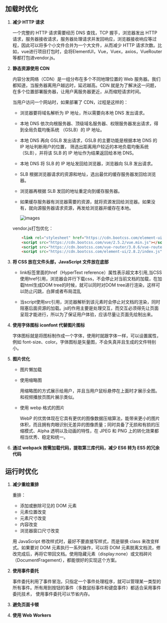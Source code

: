## 加载时优化

1. **减少 HTTP 请求**
 
    一个完整的 HTTP 请求需要经历 DNS 查找，TCP 握手，浏览器发出 HTTP 请求，服务器接收请求，服务器处理请求并发回响应，浏览器接收响应等过程，因此可以将多个小文件合并为一个大文件，从而减少 HTTP 请求次数。比如，vue进行项目打包时，会将ElementUI，Vue，Vuex，axios，VueRouter等都打包进vendor.js。

2. **静态资源使用 CDN**

    内容分发网络（CDN）是一组分布在多个不同地理位置的 Web 服务器。我们都知道，当服务器离用户越远时，延迟越高。CDN 就是为了解决这一问题，在多个位置部署服务器，让用户离服务器更近，从而缩短请求时间。

    当用户访问一个网站时，如果部署了 CDN，过程是这样的：
    - 浏览器要将域名解析为 IP 地址，所以需要向本地 DNS 发出请求。
    - 本地 DNS 依次向根服务器、顶级域名服务器、权限服务器发出请求，得到全局负载均衡系统 （GSLB）的 IP 地址。
    - 本地 DNS 再向 GSLB 发出请求，GSLB 的主要功能是根据本地 DNS 的 IP 地址判断用户的位置， 筛选出距离用户较近的本地负载均衡系统（SLB），并将该 SLB 的 IP 地址作为结果返回给本地 DNS。
    - 本地 DNS 将 SLB 的 IP 地址发回给浏览器，浏览器向 SLB 发出请求。
    - SLB 根据浏览器请求的资源和地址，选出最优的缓存服务器发回给浏览器。
    - 浏览器再根据 SLB 发回的地址重定向到缓存服务器。
    - 如果缓存服务器有浏览器需要的资源，就将资源发回给浏览器。如果没有，就向源服务器请求资源，再发给浏览器并缓存在本地。

        ![images](https://p3-juejin.byteimg.com/tos-cn-i-k3u1fbpfcp/67c19972e7dd4ae0840a0f838dd6a017~tplv-k3u1fbpfcp-zoom-1.image)

    vendor.js打包优化：
    ```html
        <link rel="stylesheet" href="https://cdn.bootcss.com/element-ui/2.8.2/theme-chalk/index.css">
        <script src="https://cdn.bootcss.com/vue/2.5.2/vue.min.js"></script>
        <script src="https://cdn.bootcss.com/vue-router/3.0.6/vue-router.min.js"></script> 
        <script src="https://cdn.bootcss.com/element-ui/2.8.2/index.js"></script>

    ```

3. **将 CSS 放在文件头部，JavaScript 文件放在底部**

   - link标签里面的href（HyperText reference）属性表示超文本引用,当CSS使用href引用，浏览器会并行下载css，不会停止对当前文档的加载，在加载html生成DOM tree的时候，就可以同时对DOM tree进行渲染，这样可以防止闪跳，白屏或者布局混乱

   - 当script使用src引用，浏览器解析到该元素时会停止对文档的渲染，同时阻塞后面资源的加载。js的作用主要是处理交互，而交互必须得先让页面呈现才能进行，所以为了保证用户体验，应该尽量让页面先绘制出来。


4. **使用字体图标 iconfont 代替图片图标**
 
    字体图标就是将图标制作成一个字体，使用时就跟字体一样，可以设置属性，例如 font-size、color。字体图标是矢量图，不会失真并且生成的文件特别小。

5. **图片优化**

    - 图片懒加载

    - 使用缩略图

        用缩略图的方式展示给用户，并且当用户鼠标悬停在上面时才展示全图。和视频播放页图片展示类似。

    - 使用 webp 格式的图片
    
        WebP 的优势体现在它具有更优的图像数据压缩算法，能带来更小的图片体积，而且拥有肉眼识别无差异的图像质量；同时具备了无损和有损的压缩模式、Alpha 透明以及动画的特性，在 JPEG 和 PNG 上的转化效果都相当优秀、稳定和统一。

6.  **通过 webpack 按需加载代码，提取第三库代码，减少 ES6 转为 ES5 的冗余代码**

## 运行时优化

1. **减少重绘重排**

    重排：
    - 添加或删除可见的 DOM 元素
    - 元素位置改变
    - 元素尺寸改变
    - 内容改变
    - 浏览器窗口尺寸改变

    用 JavaScript 修改样式时，最好不要直接写样式，而是替换 class 来改变样式。如果要对 DOM 元素执行一系列操作，可以将 DOM 元素脱离文档流，修改完成后，再将它带回文档。使用隐藏元素（display:none）或文档碎片（DocumentFragement），都能很好的实现这个方案。

2. **使用事件委托**

    事件委托利用了事件冒泡，只指定一个事件处理程序，就可以管理某一类型的所有事件。所有用到按钮的事件（多数鼠标事件和键盘事件）都适合采用事件委托技术， 使用事件委托可以节省内存。

3. **避免页面卡顿**

4. **使用 Web Workers**